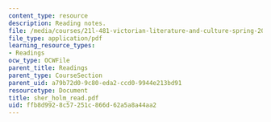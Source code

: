 ```yaml
---
content_type: resource
description: Reading notes.
file: /media/courses/21l-481-victorian-literature-and-culture-spring-2003/ffb8d9928c57251c866d62a5a8a44aa2_sher_holm_read.pdf
file_type: application/pdf
learning_resource_types:
- Readings
ocw_type: OCWFile
parent_title: Readings
parent_type: CourseSection
parent_uid: a79b72d0-9c80-eda2-ccd0-9944e213bd91
resourcetype: Document
title: sher_holm_read.pdf
uid: ffb8d992-8c57-251c-866d-62a5a8a44aa2
---
```

